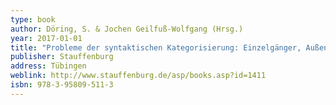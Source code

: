 ```yaml
---
type: book
author: Döring, S. & Jochen Geilfuß-Wolfgang (Hrsg.)
year: 2017-01-01
title: "Probleme der syntaktischen Kategorisierung: Einzelgänger, Außenseiter und mehr"
publisher: Stauffenburg
address: Tübingen
weblink: http://www.stauffenburg.de/asp/books.asp?id=1411
isbn: 978-3-95809-511-3
---
```

